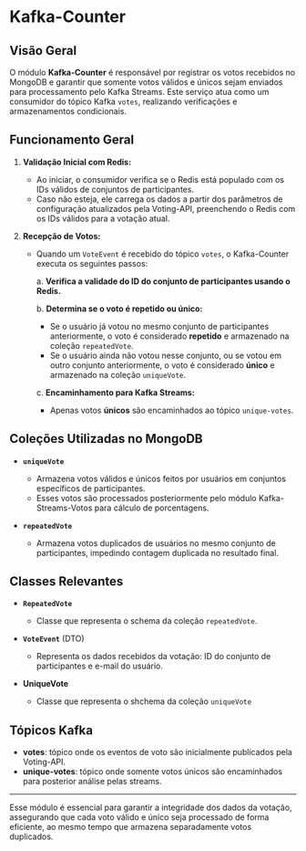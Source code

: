 # Kafka-Counter

## Visão Geral

O módulo **Kafka-Counter** é responsável por registrar os votos recebidos no MongoDB e garantir que somente votos válidos e únicos sejam enviados para processamento pelo Kafka Streams. Este serviço atua como um consumidor do tópico Kafka `votes`, realizando verificações e armazenamentos condicionais.

## Funcionamento Geral

1. **Validação Inicial com Redis:**
   - Ao iniciar, o consumidor verifica se o Redis está populado com os IDs válidos de conjuntos de participantes.
   - Caso não esteja, ele carrega os dados a partir dos parâmetros de configuração atualizados pela Voting-API, preenchendo o Redis com os IDs válidos para a votação atual.

2. **Recepção de Votos:**
   - Quando um `VoteEvent` é recebido do tópico `votes`, o Kafka-Counter executa os seguintes passos:

     a. **Verifica a validade do ID do conjunto de participantes usando o Redis.**
     
     b. **Determina se o voto é repetido ou único:**
        - Se o usuário já votou no mesmo conjunto de participantes anteriormente, o voto é considerado **repetido** e armazenado na coleção `repeatedVote`.
        - Se o usuário ainda não votou nesse conjunto, ou se votou em outro conjunto anteriormente, o voto é considerado **único** e armazenado na coleção `uniqueVote`.

     c. **Encaminhamento para Kafka Streams:**
        - Apenas votos **únicos** são encaminhados ao tópico `unique-votes`.

## Coleções Utilizadas no MongoDB

- **`uniqueVote`**
  - Armazena votos válidos e únicos feitos por usuários em conjuntos específicos de participantes.
  - Esses votos são processados posteriormente pelo módulo Kafka-Streams-Votos para cálculo de porcentagens.

- **`repeatedVote`**
  - Armazena votos duplicados de usuários no mesmo conjunto de participantes, impedindo contagem duplicada no resultado final.

## Classes Relevantes

- **`RepeatedVote`**
  - Classe que representa o schema da coleção `repeatedVote`.

- **`VoteEvent`** (DTO)
  - Representa os dados recebidos da votação: ID do conjunto de participantes e e-mail do usuário.
 
- **UniqueVote**
  - Classe que representa o shchema da coleção `uniqueVote`

## Tópicos Kafka

- **votes**: tópico onde os eventos de voto são inicialmente publicados pela Voting-API.
- **unique-votes**: tópico onde somente votos únicos são encaminhados para posterior análise pelas streams.

---

Esse módulo é essencial para garantir a integridade dos dados da votação, assegurando que cada voto válido e único seja processado de forma eficiente, ao mesmo tempo que armazena separadamente votos duplicados.

